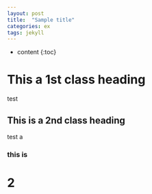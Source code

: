 ```yaml
---
layout: post
title:  "Sample title"
categories: ex
tags: jekyll
---
```


* content
{:toc}


# This a 1st class heading

test

## This is a 2nd class heading

test a 

### this is 

# 2




